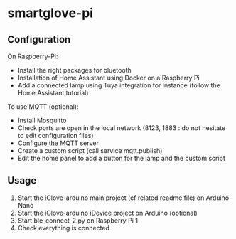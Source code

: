 # smartglove-pi

## Configuration

On Raspberry-Pi:
- Install the right packages for bluetooth
- Installation of Home Assistant using Docker on a Raspberry Pi
- Add a connected lamp using Tuya integration for instance (follow the Home Assistant tutorial)

To use MQTT (optional):
- Install Mosquitto
- Check ports are open in the local network (8123, 1883 : do not hesitate to edit configuration files)
- Configure the MQTT server
- Create a custom script (call service mqtt.publish)
- Edit the home panel to add a button for the lamp and the custom script

## Usage

1. Start the iGlove-arduino main project (cf related readme file) on Arduino Nano
3. Start the iGlove-arduino iDevice project on Arduino (optional)
2. Start ble_connect_2.py on Raspberry Pi 1
5. Check everything is connected
